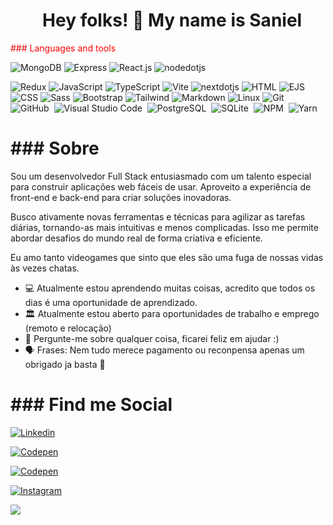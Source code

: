 
<h1 align=center>&nbsp Hey folks! 👋 My name is Saniel</h1>

<p style="color: Red;"> ### Languages and tools<p>

![MongoDB](https://img.shields.io/badge/MongoDB-black?style=flat&logo=mongodb&logoColor=47A248)
![Express](https://img.shields.io/badge/Express-white?style=flat&logo=express&logoColor=000000)
![React.js](https://img.shields.io/badge/React.js-black?style=flat&logo=react&logoColor=61DAFB)
![nodedotjs](https://img.shields.io/badge/Node.js-43853D?style=flat&logo=nodedotjs&logoColor=white)

![Redux](https://img.shields.io/badge/Redux-white?style=flat&logo=redux&logoColor=764ABC)
![JavaScript](https://img.shields.io/badge/JavaScript-F7DF1E?style=flat&logo=javascript&logoColor=black)
![TypeScript](https://img.shields.io/badge/TypeScript-white?style=flat&logo=typescript&logoColor=3178C6)
![Vite](https://img.shields.io/badge/Vite-black?style=flat&logo=vite&logoColor=646CFF)
![nextdotjs](https://img.shields.io/badge/Next.js-white?style=flat&logo=nextdotjs&logoColor=000000)
![HTML](https://img.shields.io/badge/HTML5-E34F26?style=flat&logo=html5&logoColor=white)
![EJS](https://img.shields.io/badge/EJS-black?style=flat&logo=ejs&logoColor=B4CA65)
![CSS](https://img.shields.io/badge/CSS3-1572B6?style=flat&logo=css3&logoColor=white)
![Sass](https://img.shields.io/badge/Sass-black?style=flat&logo=sass&logoColor=CC6699)
![Bootstrap](https://img.shields.io/badge/Bootstrap-563D7C?style=flat&logo=bootstrap&logoColor=white)
![Tailwind](https://img.shields.io/badge/Tailwind-white?style=flat&logo=tailwindcss&logoColor=06B6D4)
![Markdown](https://img.shields.io/badge/Markdown-black?style=flat&logo=markdown&logoColor=white)
![Linux](https://img.shields.io/badge/Linux-FCC624?style=flat&logo=linux&logoColor=black)
![Git](https://img.shields.io/badge/-Git-05122A?style=flat&logo=git)&nbsp;
![GitHub](https://img.shields.io/badge/-GitHub-05122A?style=flat&logo=github)&nbsp;
![Visual Studio Code](https://img.shields.io/badge/-Visual%20Studio%20Code-05122A?style=flat&logo=visual-studio-code&logoColor=007ACC)&nbsp;
![PostgreSQL](https://img.shields.io/badge/-PostgreSQL-05122A?style=flat&logo=postgresql)&nbsp;
![SQLite](https://img.shields.io/badge/-SQLite-05122A?style=flat&logo=sqlite)&nbsp;
![NPM](https://img.shields.io/badge/npm-05122A?style=flat&logo=npm)&nbsp;
![Yarn](https://img.shields.io/badge/yarn-05122A?style=flat&logo=yarn)&nbsp;

<h1>### Sobre</h1>

Sou um desenvolvedor Full Stack entusiasmado com um talento especial para construir aplicações web fáceis de usar. Aproveito a experiência de front-end e back-end para criar soluções inovadoras.

Busco ativamente novas ferramentas e técnicas para agilizar as tarefas diárias, tornando-as mais intuitivas e menos complicadas. Isso me permite abordar desafios do mundo real de forma criativa e eficiente.

Eu amo tanto videogames que sinto que eles são uma fuga de nossas vidas às vezes chatas.

- 💻 Atualmente estou aprendendo muitas coisas, acredito que todos os dias é uma oportunidade de aprendizado.
- 🏛️ Atualmente estou aberto para oportunidades de trabalho e emprego (remoto e relocação)
- 💬 Pergunte-me sobre qualquer coisa, ficarei feliz em ajudar :)
- 🗣️ Frases: Nem tudo merece pagamento ou reconpensa apenas um obrigado ja basta 🙂

<h1>### Find me Social</h1>

[![Linkedin](https://img.shields.io/badge/LinkedIn-0077B5?style=flat&logo=linkedin&logoColor=white)](https://www.linkedin.com/in/saniero/)

[![Codepen](https://img.shields.io/badge/codepen-0077B5?style=flat&logo=codepen&logoColor=white)](https://codepen.io/sanielro)

[![Codepen](https://img.shields.io/badge/x-000?style=flat&logo=x&logoColor=white)](https://www.x.com/saniero/)

[![Instagram](https://img.shields.io/badge/Instagram-#e1306c?style=flat&logo=instagram&logoColor=#e1306c)](https://www.instagram.com/saniero/)

![](https://komarev.com/ghpvc/?username=saniero)

